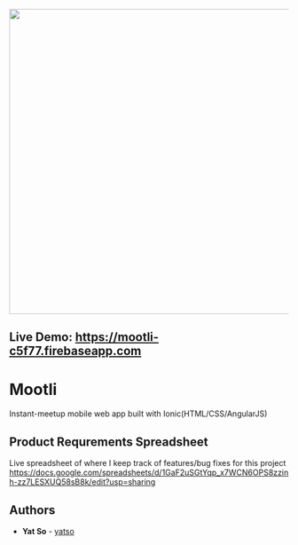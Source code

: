 <a href="https://mootli-c5f77.firebaseapp.com/"><img src="images/your-todo-list-screenshot.png" width="550px">
</a>

## Live Demo: https://mootli-c5f77.firebaseapp.com


# Mootli

Instant-meetup mobile web app built with Ionic(HTML/CSS/AngularJS) 

## Product Requrements Spreadsheet

Live spreadsheet of where I keep track of features/bug fixes for this project
https://docs.google.com/spreadsheets/d/1GaF2uSGtYqp_x7WCN6OPS8zzinh-zz7LESXUQ58sB8k/edit?usp=sharing

## Authors

* **Yat So**  - [yatso](https://github.com/yatso)

